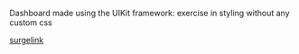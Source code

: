 Dashboard made using the UIKit framework: exercise in styling without any custom css

[surgelink](https://pineapple-garden.surge.sh)

